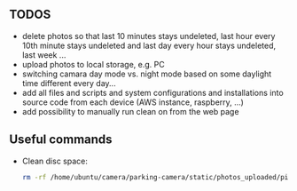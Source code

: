 ## TODOS
-   delete photos so that last 10 minutes stays undeleted, last hour every 10th minute stays undeleted and last day every hour stays undeleted, last week ...
-   upload photos to local storage, e.g. PC
-   switching camara day mode vs. night mode based on some daylight time different every day...
-   add all files and scripts and system configurations and installations into source code from each device (AWS instance, raspberry, ...)
-   add possibility to manually run clean on from the web page


## Useful commands
-   Clean disc space:
    ```bash
    rm -rf /home/ubuntu/camera/parking-camera/static/photos_uploaded/pic_2022_*_{0,1,2,3,4,5}{1,2,3,4,5,6,7,8,9}.jpg /home/ubuntu/camera/parking-camera/static/thumbs/*
    ```
